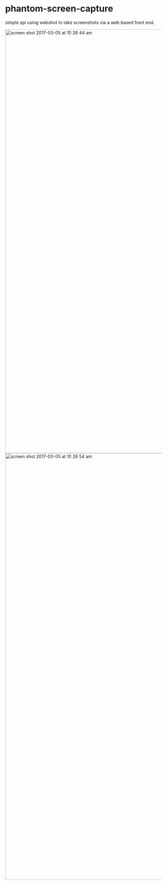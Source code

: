 # phantom-screen-capture


simple api using webshot to take screenshots via a web based front end. 

<img width="1362" alt="screen shot 2017-03-05 at 10 26 44 am" src="https://cloud.githubusercontent.com/assets/1247194/23589238/04d194b2-018f-11e7-9b44-7f57b0faf463.png">


<img width="1371" alt="screen shot 2017-03-05 at 10 26 54 am" src="https://cloud.githubusercontent.com/assets/1247194/23589241/0a2ba916-018f-11e7-980d-47395e693286.png">
